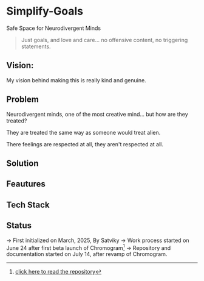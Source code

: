 # Simplify-Goals
Safe Space for Neurodivergent Minds

> Just goals, and love and care... no offensive content, no triggering statements.


## Vision:
My vision behind making this is really kind and genuine.

## Problem
Neurodivergent minds, one of the most creative mind... but how are they treated? 

They are treated the same way as someone would treat alien. 

There feelings are respected at all, they aren't respected at all.

## Solution


## Feautures

## Tech Stack

## Status


-> First initialized on March, 2025, By Satviky
-> Work process started on June 24 after first beta launch of Chromogram[^1]
-> Repository and documentation started on July 14, after revamp of Chromogram.


[^1]: [click here to read the repository](https://github.com/Satviky/Chromogram)

